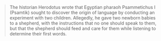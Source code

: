 
> The historian Herodotus wrote that Egyptian pharaoh Psammetichus I (Psamtik) sought to discover the origin of language by conducting an experiment with two children. Allegedly, he gave two newborn babies to a shepherd, with the instructions that no one should speak to them, but that the shepherd should feed and care for them while listening to determine their first words. 
